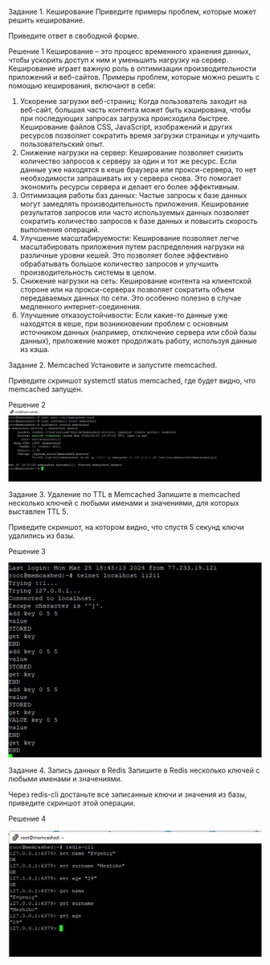 Задание 1. Кеширование
Приведите примеры проблем, которые может решить кеширование.

Приведите ответ в свободной форме.


Решение 1
Кеширование – это процесс временного хранения данных, чтобы ускорить доступ к ним и уменьшить нагрузку на сервер. Кеширование играет важную роль в оптимизации производительности приложений и веб-сайтов. Примеры проблем, которые можно решить с помощью кеширования, включают в себя:
1. Ускорение загрузки веб-страниц: Когда пользователь заходит на веб-сайт, большая часть контента может быть кэширована, чтобы при последующих запросах загрузка происходила быстрее. Кеширование файлов CSS, JavaScript, изображений и других ресурсов позволяет сократить время загрузки страницы и улучшить пользовательский опыт.
2. Снижение нагрузки на сервер: Кеширование позволяет снизить количество запросов к серверу за один и тот же ресурс. Если данные уже находятся в кеше браузера или прокси-сервера, то нет необходимости запрашивать их у сервера снова. Это помогает экономить ресурсы сервера и делает его более эффективным.
3. Оптимизация работы баз данных: Частые запросы к базе данных могут замедлять производительность приложения. Кеширование результатов запросов или часто используемых данных позволяет сократить количество запросов к базе данных и повысить скорость выполнения операций.
4. Улучшение масштабируемости: Кеширование позволяет легче масштабировать приложения путем распределения нагрузки на различные уровни кешей. Это позволяет более эффективно обрабатывать большое количество запросов и улучшить производительность системы в целом.
5. Снижение нагрузки на сеть: Кеширование контента на клиентской стороне или на прокси-серверах позволяет сократить объем передаваемых данных по сети. Это особенно полезно в случае медленного интернет-соединения.
6. Улучшение отказоустойчивости: Если какие-то данные уже находятся в кеше, при возникновении проблем с основным источником данных (например, отключение сервера или сбой базы данных), приложение может продолжать работу, используя данные из кэша.


Задание 2. Memcached
Установите и запустите memcached.

Приведите скриншот systemctl status memcached, где будет видно, что memcached запущен.

Решение 2
![alt text](https://github.com/mezhibo/redis-memcashed/blob/6cafcd995387e5a2ba12dcbb57cc5f8094bf6f11/IMG/1.jpg)


Задание 3. Удаление по TTL в Memcached
Запишите в memcached несколько ключей с любыми именами и значениями, для которых выставлен TTL 5.

Приведите скриншот, на котором видно, что спустя 5 секунд ключи удалились из базы.

Решение 3

![alt text](https://github.com/mezhibo/redis-memcashed/blob/9bea67b954f8d2c6ce8ff4ffe3b09df6789c3e89/IMG/2.jpg)



Задание 4. Запись данных в Redis
Запишите в Redis несколько ключей с любыми именами и значениями.

Через redis-cli достаньте все записанные ключи и значения из базы, приведите скриншот этой операции.


Решение 4

![alt text](https://github.com/mezhibo/redis-memcashed/blob/378bd2011db037df211c8c8f228bf35d095d7ca9/IMG/3.jpg)
